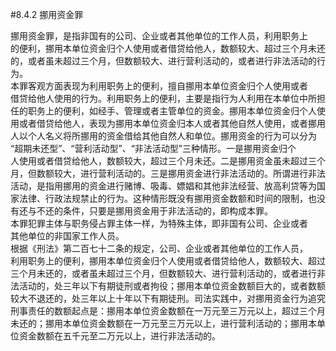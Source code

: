 #8.4.2 挪用资金罪
<p>挪用资金罪，是指非国有的公司、企业或者其他单位的工作人员，利用职务上<br />
      的便利，挪用本单位资金归个人使用或者借贷给他人，数额较大、超过三个月未还<br />
      的，或者虽未超过三个月，但数额较大、进行营利活动的，或者进行非法活动的行<br />
      为。<br />
      本罪客观方面表现为利用职务上的便利，擅自挪用本单位资金归个人使用或者<br />
      借贷给他人使用的行为。利用职务上的便利，主要是指行为人利用在本单位中所担<br />
      任的职务上的便利，如经手、管理或者主管单位的资金。挪用本单位资金归个人使<br />
      用或者借贷给他人，表现为挪用本单位资金归本人或者其他自然人使用，或者挪用<br />
      人以个人名义将所挪用的资金借给其他自然人和单位。挪用资金的行为可以分为<br />
      “超期未还型”、“营利活动型”、“非法活动型”三种情形。一是挪用资金归个<br />
      人使用或者借贷给他人，数额较大，超过三个月未还。二是挪用资金虽未超过三个<br />
      月，但数额较大，进行营利活动的。三是挪用资金进行非法活动的。所谓进行非法<br />
      活动，是指用挪用的资金进行赌博、吸毒、嫖娼和其他非法经营、放高利贷等为国<br />
      家法律、行政法规禁止的行为。这种情形既没有挪用资金数额和时间的限制，也没<br />
      有还与不还的条件，只要是挪用资金用于非法活动的，即构成本罪。<br />
      本罪犯罪主体与职务侵占罪主体一样，为特殊主体，即非国有公司、企业或者<br />
      其他单位的非国家工作人员。<br />
      根据《刑法》第二百七十二条的规定，公司、企业或者其他单位的工作人员，<br />
      利用职务上的便利，挪用本单位资金归个人使用或者借贷给他人，数额较大、超过<br />
      三个月未还的，或者虽未超过三个月，但数额较大、进行营利活动的，或者进行非<br />
      法活动的，处三年以下有期徒刑或者拘役；挪用本单位资金数额巨大的，或者数额<br />
      较大不退还的，处三年以上十年以下有期徒刑。司法实践中，对挪用资金行为追究<br />
      刑事责任的数额起点是：挪用本单位资金数额在一万元至三万元以上，超过三个月<br />
      未还的；挪用本单位资金数额在一万元至三万元以上，进行营利活动的；挪用本单<br />
      位资金数额在五千元至二万元以上，进行非法活动的。<br />
    </p>
